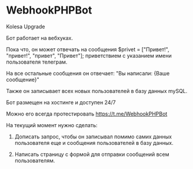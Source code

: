 # WebhookPHPBot
Kolesa Upgrade


Бот работает на вебхуках.

Пока что, он может отвечать на сообщения $privet = ["Привет!", "привет!", "привет", "Привет"];
приветствием с указанием имени пользователя телеграм.

На все остальные сообщения он отвечает: "Вы написали: {Ваше сообщение}"

Также он записывает всех новых пользователей в базу данных mySQL.

Бот размещен на хостинге и доступен 24/7

Можно его всегда протестировать https://t.me/WebhookPHPBot

На текущий момент нужно сделать:

1. Дописать запрос, чтобы он записывал помимо самих данных пользователя еще и сообщения пользователей в базу данных.

2. Написать страницу с формой для отправки сообщений всем пользователям.
